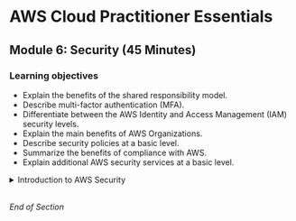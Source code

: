 # AWS Cloud Practitioner Essentials

## Module 6: Security (45 Minutes)

### Learning objectives
* Explain the benefits of the shared responsibility model.
* Describe multi-factor authentication (MFA).
* Differentiate between the AWS Identity and Access Management (IAM) security levels.
* Explain the main benefits of AWS Organizations.
* Describe security policies at a basic level.
* Summarize the benefits of compliance with AWS.
* Explain additional AWS security services at a basic level.

<details class="faq box"><summary>Introduction to AWS Security</summary>
<p>

![image](https://user-images.githubusercontent.com/18049790/228769420-67566625-0e59-46d7-a85a-aaec5c63fe16.png)

</p>
</details>
<br>

*End of Section*